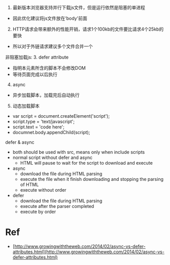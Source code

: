 1. 最新版本浏览器支持并行下载js文件，但是运行依然是阻塞的单进程
- 因此优化建议将js文件放在‘body'前面
2. HTTP请求会带来额外的性能开销，请求1个100kb的文件要比请求4个25kb的要快
- 所以对于外链请求建议多个文件合并一个

非阻塞加载js:
3. defer attribute
- 指明本元素所含的脚本不会修改DOM
- 等待页面完成以后执行
4. async
- 异步加载脚本，加载完后自动执行
5. 动态加载脚本
- var script = document.createElement('script');
- script.type = 'text/javascript';
- script.text = 'code here';
- documnet.body.appendChild(script);


defer & async
- both should be used with src, means only when include scripts
- normal script without defer and async 
    - HTML will pause to wait for the script to download and execute
- async
    - download the file during HTML parsing
    - execute the file when it finish downloading and stopping the parsing of HTML
    - execute without order
- defer
    - download the file during HTML parsing
    - execute after the parser completed
    - execute by order 

# Ref
- [http://www.growingwiththeweb.com/2014/02/async-vs-defer-attributes.html](http://www.growingwiththeweb.com/2014/02/async-vs-defer-attributes.html)


